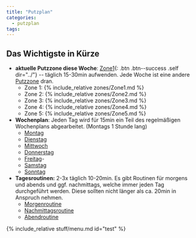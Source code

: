 ```yaml
---
title: "Putzplan"
categories:
  - putzplan
tags:
---
```


<!--more-->
## Das Wichtigste in Kürze
* **aktuelle Putzzone diese Woche**: [Zone<span class="ppzone">1</span>](){: .btn .btn--success .self dir="../"} -- täglich 15-30min aufwenden. Jede Woche ist eine andere [Putzzone](../Putzzonen) dran.
  * Zone 1: {%  include_relative zones/Zone1.md %}
  * Zone 2: {%  include_relative zones/Zone2.md %}
  * Zone 3: {%  include_relative zones/Zone3.md %}
  * Zone 4: {%  include_relative zones/Zone4.md %}
  * Zone 5: {%  include_relative zones/Zone5.md %}
* **Wochenplan**: Jeden Tag wird für 15min ein Teil des regelmäßigen Wochenplans abgearbeitet. (Montags 1 Stunde lang)
	* [Montag](../Montag)
	* [Dienstag](../Dienstag)
	* [Mittwoch](../Mittwoch)
	* [Donnerstag](../Donnerstag)
	* [Freitag](../Freitag)- 
	* [Samstag](../Samstag)
	* [Sonntag](../Sonntag)
*   **Tagesroutinen:** 2-3x täglich 10-20min. Es gibt Routinen für morgens und abends und ggf. nachmittags, welche immer jeden Tag durchgeführt werden. Diese sollten nicht länger als ca. 20min in Anspruch nehmen.
    -   [Morgenroutine](../Morgenroutine)
    -   [Nachmittagsroutine](../Nachmittagsroutine)
    -   [Abendroutine](../Abendroutine)

<!--more-->
{%  include_relative stuff/menu.md id="test" %}



<!--stackedit_data:
eyJoaXN0b3J5IjpbLTExMDY2MTkwNSwtMTA5NTg2NTk5MywtOT
AzMzU0NDU2LDg0NzQ2NzA5OF19
-->